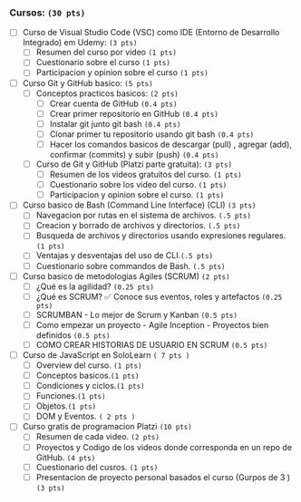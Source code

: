 
### Cursos: `(30 pts)`

* [ ] Curso de Visual Studio Code (VSC) como IDE (Entorno de Desarrollo Integrado) em Udemy: `(3 pts)`  
  * [ ] Resumen del curso por video `(1 pts)`
  * [ ] Cuestionario sobre el curso `(1 pts)`
  * [ ] Participacion y opinion sobre el curso `(1 pts)`

* [ ] Curso Git y GitHub basico: `(5 pts)`
  * [ ] Conceptos practicos basicos: `(2 pts)`
    * [ ] Crear cuenta de GitHub `(0.4 pts)`
    * [ ] Crear primer repositorio en GitHub `(0.4 pts)`
    * [ ] Instalar git junto git bash `(0.4 pts)`
    * [ ] Clonar primer tu repositorio usando git bash `(0.4 pts)`
    * [ ] Hacer los comandos basicos de descargar (pull) , agregar (add), confirmar (commits) y subir (push) `(0.4 pts)`
  * [ ] Curso de Git y GitHub (Platzi parte gratuita): `(3 pts)`
    * [ ] Resumen de los videos gratuitos del curso. `(1 pts)` 
    * [ ] Cuestionario sobre los video del curso. `(1 pts)`
    * [ ] Participacion y opinion sobre el curso.  `(1 pts)`
  
* [ ] Curso basico de Bash  (Command Line Interface) (CLI) `(3 pts)`
  * [ ] Navegacion por rutas en el sistema de archivos. `(.5 pts)`
  * [ ] Creacion y borrado de archivos y directorios. `(.5 pts)`
  * [ ] Busqueda de archivos y directorios usando expresiones regulares. `(1 pts)`
  * [ ] Ventajas y desventajas del uso de CLI.`(.5 pts)`
  * [ ] Cuestionario sobre commandos de Bash. `(.5 pts)`

* [ ] Curso basico de metodologias Agiles (SCRUM) `(2 pts)`
  * [ ] ¿Qué es la agilidad? `(0.25 pts)`
  * [ ] ¿Qué es SCRUM? ✅ Conoce sus eventos, roles y artefactos `(0.25 pts)`
  * [ ] SCRUMBAN - Lo mejor de Scrum y Kanban `(0.5 pts)`
  * [ ] Como empezar un proyecto - Agile Inception - Proyectos bien definidos `(0.5 pts)`
  * [ ] COMO CREAR HISTORIAS DE USUARIO EN SCRUM `(0.5 pts)`

* [ ] Curso de JavaScript en SoloLearn `( 7 pts )`
  * [ ] Overview del curso. `(1 pts)`
  * [ ] Conceptos basicos.`(1 pts)`
  * [ ] Condiciones y ciclos.`(1 pts)`
  * [ ] Funciones.`(1 pts)`
  * [ ] Objetos.`(1 pts)`
  * [ ] DOM y Eventos. `( 2 pts )` 
 
 * [ ] Curso gratis de programacion Platzi `(10 pts)`
   * [ ] Resumen de cada video. `(2 pts)` 
   * [ ] Proyectos y Codigo de los videos donde corresponda en un repo de GitHub. `(4 pts)`
   * [ ]  Cuestionario del cusros. `(1 pts)`
   * [ ]  Presentacion de proyecto personal basados el curso (Gurpos de 3 ) `(3 pts)`
